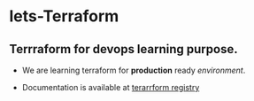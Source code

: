 # lets-Terraform 
## Terrraform for devops learning purpose.

- We are learning terraform for **production** ready *environment*.

- Documentation is available at [terarrform registry](https://registry.terraform.io/providers/hashicorp/azurerm/latest/docs)